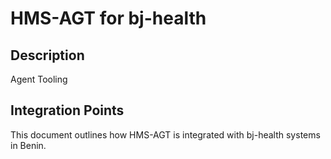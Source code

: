 # HMS-AGT for bj-health

## Description

Agent Tooling

## Integration Points

This document outlines how HMS-AGT is integrated with bj-health systems in Benin.
